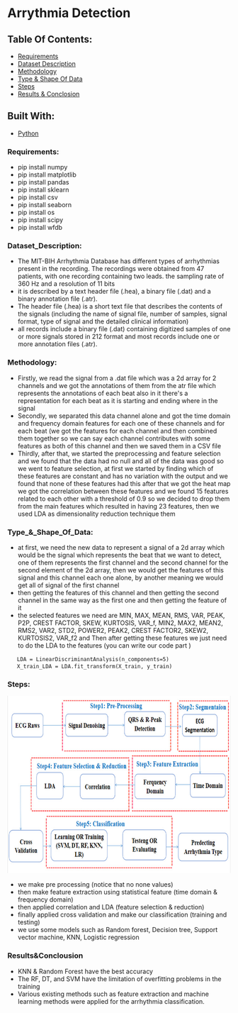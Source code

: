# Arrythmia Detection 

## Table Of Contents: 
* [Requirements](#Requirements)
* [Dataset Description](#Dataset_Description)
* [Methodology](#Methodology)
* [Type & Shape Of Data](#Type_&_Shape_Of_Data)
* [Steps](#Steps)
* [Results & Conclosion](#Results&Conclousion)


## Built With:
* [Python](#Python)

### Requirements:
* pip install numpy
* pip install matplotlib
* pip install pandas
* pip install sklearn
* pip install csv
* pip install seaborn
* pip install os
* pip install scipy
* pip install wfdb

### Dataset_Description:
* The MIT-BIH Arrhythmia Database has different types of arrhythmias present in the recording. The recordings were obtained from 47 patients, with one recording containing two leads. the sampling rate of 360 Hz and a resolution of 11 bits
* it is described by a text header file (.hea), a binary file (.dat) and a binary annotation file (.atr).
* The header file (.hea) is a short text file that describes the contents of the signals (including the name of signal file, number of samples, signal format, type of signal and the detailed clinical information)
* all records include a binary file (.dat) containing digitized samples of one or more signals stored in 212 format and most records include one or more annotation files (.atr).

### Methodology:
* Firstly, we read the signal from a .dat file which was a 2d array for 2 channels and we got the annotations of them from the atr file which represents the annotations of each beat also in it there's a representation for each beat as it is starting and ending where in the signal 
* Secondly, we separated this data channel alone and got the time domain and frequency domain features for each one of these channels and for each beat (we got the features for each channel and then combined them together so we can say each channel contributes with some features as both of this channel and then we saved them in a CSV file 
* Thirdly, after that, we started the preprocessing and feature selection and we found that the data had no null and all of the data was good so we went to feature selection, at first we started by finding which of these features are constant and has no variation with the output and we found that none of these features had this after that we got the heat map we got the correlation between these features and we found 15 features related to each other with a threshold of 0.9 so we decided to drop them from the main features which resulted in having 23 features, then we used LDA as dimensionality reduction technique them

### Type_&_Shape_Of_Data:
*  at first, we need the new data to represent a signal of a 2d array which would be the signal which represents the beat that we want to detect, one of them represents the first channel and the second channel for the second element of the 2d array, then we would get the features of this signal and this channel each one alone, by another meaning we would get all of signal of the first channel 
*  then getting the features of this channel and then getting the second channel in the same way as the first one and then getting the feature of it
*   the selected features we need are MIN, MAX, MEAN, RMS, VAR, PEAK, P2P, CREST FACTOR, SKEW, KURTOSIS, VAR_f, MIN2, MAX2, MEAN2, RMS2, VAR2, STD2, POWER2, PEAK2, CREST FACTOR2, SKEW2, KURTOSIS2, VAR_f2 and Then after getting these features we just need to do the LDA to the features (you can write our code part )
   
   ```
      LDA = LinearDiscriminantAnalysis(n_components=5)
      X_train_LDA = LDA.fit_transform(X_train, y_train)
   ```
 ### Steps:
 <p align="center">
    <img width="600" height="400" src="https://github.com/Ms850446/beats-arrythmia/blob/main/bandicam%202023-05-21%2013-12-50-489.jpg">
</p>

 * we make pre processing (notice that no none values)
 * then make feature extraction using statistical feature (time domain & frequency domain)
 * then applied correlation and LDA (feature selection & reduction) 
 * finally applied cross validation and make our classification (training and testing)
 * we use some models such as Random forest, Decision tree, Support vector machine, KNN, Logistic regression
 
 ### Results&Conclousion
 * KNN & Random Forest have the best accuracy 
 * The RF, DT, and SVM have the limitation of overfitting problems in the training
 * Various existing methods such as feature extraction and machine learning methods were applied for the arrhythmia classification.
  

